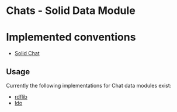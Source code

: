 # Chats - Solid Data Module

# Implemented conventions

- [Solid Chat](https://solid.github.io/chat/)

## Usage

Currently the following implementations for Chat data modules exist:

- [rdflib](./rdflib)
- [ldo](./ldo)

